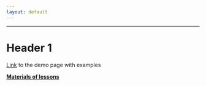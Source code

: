 ```yaml
---
layout: default
---
```

---
# Header 1

[Link](smth.md) to the demo page with examples

**[Materials of lessons](lessons.md)**